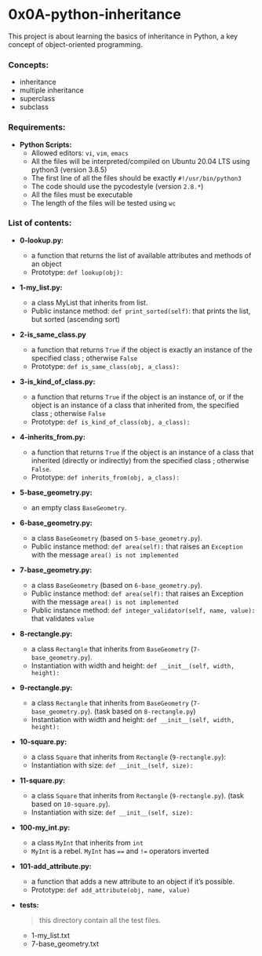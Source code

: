 # 0x0A-python-inheritance

This project is about learning the basics of inheritance in Python, a key concept of object-oriented programming.

### Concepts:
- inheritance
- multiple inheritance
- superclass
- subclass

### Requirements:
- **Python Scripts:**
  - Allowed editors: `vi`, `vim`, `emacs`
  - All the files will be interpreted/compiled on Ubuntu 20.04 LTS using python3 (version 3.8.5)
  - The first line of all the files should be exactly `#!/usr/bin/python3`
  - The code should use the pycodestyle (version `2.8.*`)
  - All the files must be executable
  - The length of the files will be tested using `wc`

### List of contents:
- **0-lookup.py:**
	- a function that returns the list of available attributes and methods of an object
	- Prototype: `def lookup(obj):`
- **1-my_list.py:**
 	- a class MyList that inherits from list.
	- Public instance method: `def print_sorted(self)`: that prints the list, but sorted (ascending sort)
- **2-is_same_class.py**
	- a function that returns `True` if the object is exactly an instance of the specified class ; otherwise `False`
	- Prototype: `def is_same_class(obj, a_class):`
- **3-is_kind_of_class.py:**
	- a function that returns `True` if the object is an instance of, or if the object is an instance of a class that inherited from, the specified class ; otherwise `False`
	- Prototype: `def is_kind_of_class(obj, a_class):`
- **4-inherits_from.py:**
	- a function that returns `True` if the object is an instance of a class that inherited (directly or indirectly) from the specified class ; otherwise `False`.
	- Prototype: `def inherits_from(obj, a_class):`
- **5-base_geometry.py:**
	- an empty class `BaseGeometry`.
- **6-base_geometry.py:**
	- a class `BaseGeometry` (based on `5-base_geometry.py`).
	- Public instance method: `def area(self):` that raises an `Exception` with the message `area() is not implemented`
- **7-base_geometry.py:**
	- a class `BaseGeometry` (based on `6-base_geometry.py`).
	- Public instance method: `def area(self):` that raises an Exception with the message `area() is not implemented`
	- Public instance method: `def integer_validator(self, name, value):` that validates `value`
- **8-rectangle.py:**
	- a class `Rectangle` that inherits from `BaseGeometry` (`7-base_geometry.py`).
	- Instantiation with width and height: `def __init__(self, width, height):`
- **9-rectangle.py:**
	- a class `Rectangle` that inherits from `BaseGeometry` (`7-base_geometry.py`). (task based on `8-rectangle.py`)
	- Instantiation with width and height: `def __init__(self, width, height):`
- **10-square.py:**
	- a class `Square` that inherits from `Rectangle` (`9-rectangle.py`):
	- Instantiation with size: `def __init__(self, size):`
- **11-square.py:**
	- a class `Square` that inherits from `Rectangle` (`9-rectangle.py`). (task based on `10-square.py`).
	- Instantiation with size: `def __init__(self, size):`
- **100-my_int.py:**
	- a class `MyInt` that inherits from `int`
	- `MyInt` is a rebel. `MyInt` has `==` and `!=` operators inverted
- **101-add_attribute.py:**
	- a function that adds a new attribute to an object if it’s possible.
	- Prototype: `def add_attribute(obj, name, value)`

- **tests:**
    > this directory contain all the test files.
    - 1-my_list.txt
    - 7-base_geometry.txt

